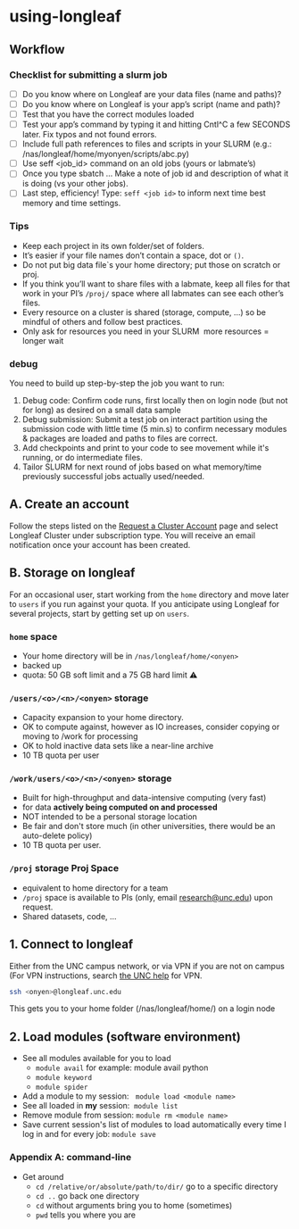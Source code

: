 # using-longleaf

## Workflow
### Checklist for submitting a slurm job
- [ ] Do you know where on Longleaf are your data files (name and paths)? 
- [ ] Do you know where on Longleaf is your app’s script (name and path)?
- [ ] Test that you have the correct modules loaded
- [ ] Test your app’s command by typing it and hitting Cntl^C a few SECONDS later.  Fix typos and not found errors.
- [ ] Include full path references to files and scripts in your SLURM (e.g.: /nas/longleaf/home/myonyen/scripts/abc.py)
- [ ] Use seff <job_id> command on an old jobs (yours or labmate’s)
- [ ] Once you type sbatch …  Make a note of job id and description of what it is doing (vs your other jobs).
- [ ] Last step, efficiency! Type: `seff <job id>` to inform next time best memory and time settings.
### Tips
* Keep each project in its own folder/set of folders.
* It’s easier if your file names don’t contain a space, dot or `()`.
* Do not put big data file`s your home directory; put those on scratch or proj.
* If you think you’ll want to share files with a labmate, keep all files for  that work in your PI’s `/proj/` space where all labmates 
    can see each other’s files.
* Every resource on a cluster is shared (storage, compute, ...) so be mindful of others and follow best practices.
* Only ask for resources you need in your SLURM  more resources = longer wait

### debug
You need to build up step-by-step the job you want to run:
1. Debug code: Confirm code runs, first locally then on login node (but not for long) as desired on a small data sample
2. Debug submission: Submit a test job on interact partition using the submission code with little time (5 min.s) to confirm necessary modules & packages are loaded and paths to files are correct.
3. Add checkpoints and print to your code to see movement while it's running, or do intermediate files.
4. Tailor SLURM for next round of jobs based on what memory/time previously successful jobs actually used/needed.

## A. Create an account

Follow the steps listed on the [Request a Cluster Account](https://help.rc.unc.edu/request-a-cluster-account) page and select Longleaf Cluster under subscription type. You will receive an email notification once your account has been created.

## B. Storage on longleaf
For an occasional user, start working from the `home` directory and move later to `users` if you run against your quota. If you anticipate using Longleaf for several projects, start by getting set up on `users`.

### `home` space
* Your home directory will be in `/nas/longleaf/home/<onyen>`
* backed up
* quota: 50 GB soft limit and a 75 GB hard limit ⚠️

### `/users/<o>/<n>/<onyen>` storage
* Capacity expansion to your home directory.
* OK to compute against, however as IO increases, consider copying or moving to /work for processing
* OK to hold inactive data sets like a near-line archive
* 10 TB quota per user
### `/work/users/<o>/<n>/<onyen>` storage
* Built for high-throughput and data-intensive computing (very fast)
* for data **actively being computed on and processed**
* NOT intended to be a personal storage location
* Be fair and don't store much (in other universities, there would be an auto-delete policy)
* 10 TB quota per user.

### `/proj` storage Proj Space  
* equivalent to home directory for a team 
* `/proj` space is available to PIs (only, email research@unc.edu) upon request.
* Shared datasets, code, ...

## 1. Connect to longleaf
Either from the UNC campus network, or via VPN if you are not on campus (For VPN instructions, search [the UNC help](https://help.unc.edu) for VPN.

```bash
ssh <onyen>@longleaf.unc.edu
```
This gets you to your home folder (/nas/longleaf/home/<onyen>) on a login node


## 2. Load modules (software environment)
* See all modules available for you to load
  * `module avail` for example: module avail python
  * `module keyword`
  * `module spider`
* Add a module to my session:   `module load <module name>`
* See all loaded in **my** session:  `module list`
* Remove module from session: `module rm <module name>`
* Save current session's list of modules to load automatically every time I log in and for every job: `module save`


### Appendix A: command-line
* Get around
  * `cd /relative/or/absolute/path/to/dir/` go to a specific directory
  * `cd ..` go back one directory
  * `cd` without arguments bring you to home (sometimes)
  * `pwd` tells you where you are
 





